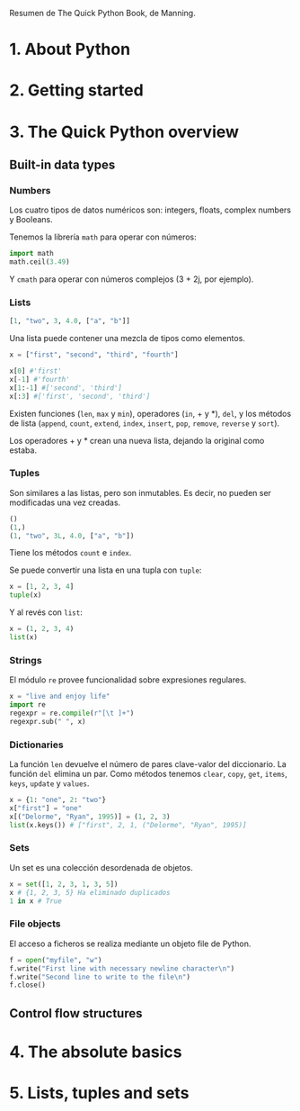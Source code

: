 Resumen de The Quick Python Book, de Manning.

# 1. About Python

# 2. Getting started

# 3. The Quick Python overview

## Built-in data types

### Numbers

Los cuatro tipos de datos numéricos son: integers, floats, complex numbers y Booleans.

Tenemos la librería `math` para operar con números:

```python
import math
math.ceil(3.49)
```

Y `cmath` para operar con números complejos (3 + 2j, por ejemplo).

### Lists

```python
[1, "two", 3, 4.0, ["a", "b"]]
```

Una lista puede contener una mezcla de tipos como elementos.

```python
x = ["first", "second", "third", "fourth"]

x[0] #'first'
x[-1] #'fourth'
x[1:-1] #['second', 'third']
x[:3] #['first', 'second', 'third']
```

Existen funciones (`len`, `max` y `min`), operadores (`in`, + y *), `del`, y los métodos de lista (`append`, `count`, `extend`, `index`, `insert`, `pop`, `remove`, `reverse` y `sort`).

Los operadores + y * crean una nueva lista, dejando la original como estaba.

### Tuples

Son similares a las listas, pero son inmutables. Es decir, no pueden ser modificadas una vez creadas.

```python
()
(1,)
(1, "two", 3L, 4.0, ["a", "b"])
```

Tiene los métodos `count` e `index`.

Se puede convertir una lista en una tupla con `tuple`:

```python
x = [1, 2, 3, 4]
tuple(x)
```

Y al revés con `list`:

```python
x = (1, 2, 3, 4)
list(x)
```

### Strings

El módulo `re` provee funcionalidad sobre expresiones regulares.

```python
x = "live and enjoy life"
import re
regexpr = re.compile(r"[\t ]+")
regexpr.sub(" ", x)

```

### Dictionaries

La función `len` devuelve el número de pares clave-valor del diccionario.
La función `del` elimina un par.
Como métodos tenemos `clear`, `copy`, `get`, `items`, `keys`, `update` y `values`.

```python
x = {1: "one", 2: "two"}
x["first"] = "one"
x[("Delorme", "Ryan", 1995)] = (1, 2, 3)
list(x.keys()) # ["first", 2, 1, ("Delorme", "Ryan", 1995)]
```

### Sets

Un set es una colección desordenada de objetos.

```python
x = set([1, 2, 3, 1, 3, 5])
x # {1, 2, 3, 5} Ha eliminado duplicados
1 in x # True
```

### File objects
El acceso a ficheros se realiza mediante un objeto file de Python.

```python
f = open("myfile", "w")
f.write("First line with necessary newline character\n")
f.write("Second line to write to the file\n")
f.close()
```
## Control flow structures



# 4. The absolute basics

# 5. Lists, tuples and sets
